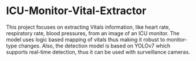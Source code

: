 # ICU-Monitor-Vital-Extractor
This project focuses on extracting Vitals information, like heart rate, respiratory rate, blood pressures, from an image of an ICU monitor. The model uses logic based mapping of vitals thus making it robust to monitor-type changes. Also, the detection model is based on YOLOv7 which supports real-time detection, thus it can be used with surveillance cameras.
